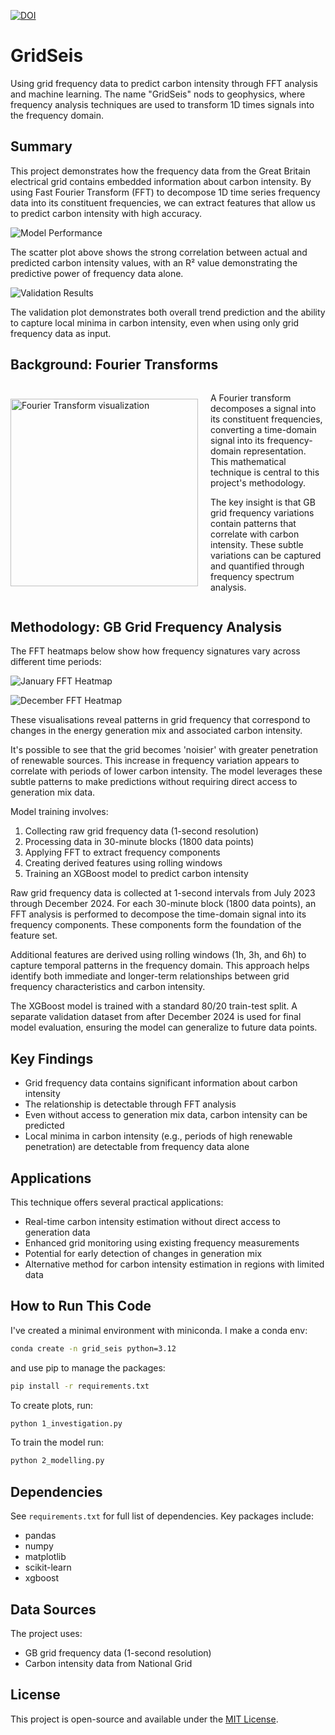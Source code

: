 [![DOI](https://zenodo.org/badge/398899394.svg)](https://doi.org/10.5281/zenodo.14933301)

# GridSeis

Using grid frequency data to predict carbon intensity through FFT analysis and machine learning. The name "GridSeis" nods to geophysics, where frequency analysis techniques are used to transform 1D times signals into the frequency domain.

## Summary

This project demonstrates how the frequency data from the Great Britain electrical grid contains embedded information about carbon intensity. By using Fast Fourier Transform (FFT) to decompose 1D time series frequency data into its constituent frequencies, we can extract features that allow us to predict carbon intensity with high accuracy.

![Model Performance](/plots/scatter_xgb.png)

The scatter plot above shows the strong correlation between actual and predicted carbon intensity values, with an R² value demonstrating the predictive power of frequency data alone.

![Validation Results](/plots/validation.png)

The validation plot demonstrates both overall trend prediction and the ability to capture local minima in carbon intensity, even when using only grid frequency data as input.

## Background: Fourier Transforms

<div style="display: flex; align-items: center;">
  <img src="plots/fourier.png" alt="Fourier Transform visualization" width="300">
  <div style="margin-left: 20px;">
    <p>A Fourier transform decomposes a signal into its constituent frequencies, converting a time-domain signal into its frequency-domain representation. This mathematical technique is central to this project's methodology.</p>
    <p>The key insight is that GB grid frequency variations contain patterns that correlate with carbon intensity. These subtle variations can be captured and quantified through frequency spectrum analysis.</p>
  </div>
</div>

## Methodology: GB Grid Frequency Analysis

The FFT heatmaps below show how frequency signatures vary across different time periods:

![January FFT Heatmap](/plots/fft_heatmap_january.png)

![December FFT Heatmap](/plots/fft_heatmap_december.png)

These visualisations reveal patterns in grid frequency that correspond to changes in the energy generation mix and associated carbon intensity.

It's possible to see that the grid becomes 'noisier' with greater penetration of renewable sources. This increase in frequency variation appears to correlate with periods of lower carbon intensity. The model leverages these subtle patterns to make predictions without requiring direct access to generation mix data.

Model training involves:

1. Collecting raw grid frequency data (1-second resolution)
2. Processing data in 30-minute blocks (1800 data points)
3. Applying FFT to extract frequency components
4. Creating derived features using rolling windows
5. Training an XGBoost model to predict carbon intensity

Raw grid frequency data is collected at 1-second intervals from July 2023 through December 2024. For each 30-minute block (1800 data points), an FFT analysis is performed to decompose the time-domain signal into its frequency components. These components form the foundation of the feature set.

Additional features are derived using rolling windows (1h, 3h, and 6h) to capture temporal patterns in the frequency domain. This approach helps identify both immediate and longer-term relationships between grid frequency characteristics and carbon intensity.

The XGBoost model is trained with a standard 80/20 train-test split. A separate validation dataset from after December 2024 is used for final model evaluation, ensuring the model can generalize to future data points.


## Key Findings

- Grid frequency data contains significant information about carbon intensity
- The relationship is detectable through FFT analysis
- Even without access to generation mix data, carbon intensity can be predicted
- Local minima in carbon intensity (e.g., periods of high renewable penetration) are detectable from frequency data alone

## Applications

This technique offers several practical applications:

- Real-time carbon intensity estimation without direct access to generation data
- Enhanced grid monitoring using existing frequency measurements
- Potential for early detection of changes in generation mix
- Alternative method for carbon intensity estimation in regions with limited data

## How to Run This Code

I've created a minimal environment with miniconda. I make a conda env:

```bash
conda create -n grid_seis python=3.12
```

and use pip to manage the packages:

```bash
pip install -r requirements.txt
```

To create plots, run:
```bash
python 1_investigation.py
```

To train the model run:
```bash
python 2_modelling.py
```

## Dependencies

See `requirements.txt` for full list of dependencies. Key packages include:
- pandas
- numpy
- matplotlib
- scikit-learn
- xgboost

## Data Sources

The project uses:
- GB grid frequency data (1-second resolution)
- Carbon intensity data from National Grid

## License

This project is open-source and available under the [MIT License](LICENSE).